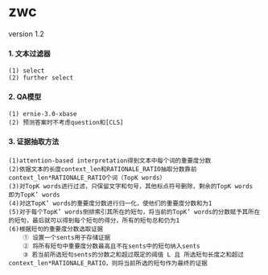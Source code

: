 # zwc
version 1.2

#### 1. 文本过滤器<br>
	(1) select
	(2) further select
#### 2. QA模型
	(1) ernie-3.0-xbase
	(2) 预测答案时不考虑question和[CLS]
#### 3. 证据抽取方法
	(1)attention-based interpretation得到文本中每个词的重要度分数
	(2)依据文本的长度context_len和RATIONALE_RATIO抽取分数靠前context_len*RATIONALE_RATIO个词（TopK words）
	(3)对TopK words进行过滤，只保留文字和句号，其他标点符号删除，剩余的TopK words 即为TopK’ words
	(4)对这TopK’ words的重要度分数进行归一化，使他们的重要度分数和为1
	(5)对于每个TopK’ words倒排索引其所在的短句，将当前的TopK’ words的分数赋予其所在的短句，最后就可以得到每个短句的得分，所有的短句总和仍为1
	(6)根据短句的重要度分数选取证据
		① 设置一个sents用于存储证据
		② 将所有短句中重要度分数最高且不在sents中的短句纳入sents
		③ 若当前所选短句sents的分数之和超过既定的阈值 L 且 所选短句长度之和超过context_len*RATIONALE_RATIO，则将当前所选的短句作为最终的证据
